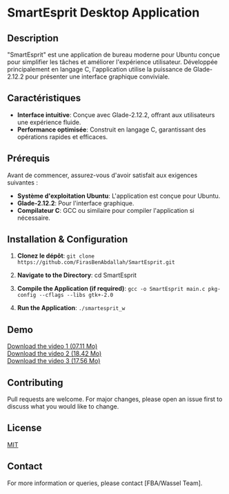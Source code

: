 # SmartEsprit Desktop Application

## Description

"SmartEsprit" est une application de bureau moderne pour Ubuntu conçue pour simplifier les tâches et améliorer l'expérience utilisateur. Développée principalement en langage C, l'application utilise la puissance de Glade-2.12.2 pour présenter une interface graphique conviviale.

## Caractéristiques

- **Interface intuitive**: Conçue avec Glade-2.12.2, offrant aux utilisateurs une expérience fluide.
- **Performance optimisée**: Construit en langage C, garantissant des opérations rapides et efficaces.

## Prérequis

Avant de commencer, assurez-vous d'avoir satisfait aux exigences suivantes :

- **Système d'exploitation Ubuntu**: L'application est conçue pour Ubuntu.
- **Glade-2.12.2**: Pour l'interface graphique.
- **Compilateur C**: GCC ou similaire pour compiler l'application si nécessaire.

## Installation & Configuration

1. **Clonez le dépôt**: `git clone https://github.com/FirasBenAbdallah/SmartEsprit.git`

2. **Navigate to the Directory**: cd SmartEsprit

3. **Compile the Application (if required)**: `gcc -o SmartEsprit main.c pkg-config --cflags --libs gtk+-2.0`

4. **Run the Application**: `./smartesprit_w`


## Demo

[Download the video 1 (07.11 Mo)](https://raw.githubusercontent.com/FirasBenAbdallah/SmartEsprit/main/Demo/simplescreenrecorder-2021-12-29_13.12.22.mp4?token=GHSAT0AAAAAACEUV35EXB2FN7FJCC5QQNQSZKDCZCQ)  
[Download the video 2 (18.42 Mo)](https://raw.githubusercontent.com/FirasBenAbdallah/SmartEsprit/main/Demo/simplescreenrecorder-2021-12-29_13.02.50.mp4?token=GHSAT0AAAAAACEUV35EJKIBCBSGVIXSR2XEZKDC3SA)  
[Download the video 3 (17.56 Mo)](https://raw.githubusercontent.com/FirasBenAbdallah/SmartEsprit/main/Demo/simplescreenrecorder-2021-12-28_17.15.13.mp4?token=GHSAT0AAAAAACEUV35FGL3IMKW3ZO6MS52AZKDC4HA)  


## Contributing

Pull requests are welcome. For major changes, please open an issue first to discuss what you would like to change.

## License

[MIT](https://choosealicense.com/licenses/mit/)

## Contact

For more information or queries, please contact [FBA/Wassel Team].

